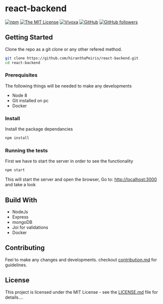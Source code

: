 # react-backend
[![npm](https://img.shields.io/npm/v/npm.svg?style=flat-square)](https://www.npmjs.org/package/npm)
[![The MIT License](https://img.shields.io/badge/license-MIT-orange.svg?style=flat-square)](http://opensource.org/licenses/MIT)
[![Vivoxa](https://img.shields.io/badge/CreatedBy-VivoxaLabs-brightgreen.svg)](https://github.com/VivoxaLabs)
[![GitHub](https://img.shields.io/github/forks/hiranthaPeiris/WeTalk.svg?style=flat-square)](https://github.com/hiranthaPeirs/react-backend/network)
[![GitHub followers](https://img.shields.io/github/followers/espadrine.svg?label=Follow&style=social)](https://github.com/hiranthaPeiris)


## Getting Started
Clone the repo as a git clone or any other refered method.
```bash
git clone https://github.com/hiranthaPeiris/react-backend.git
cd react-backend
```
### Prerequisites
The following things will be needed to make any developments 
* Node 8
* Git installed on pc
* Docker


### Install
Install the package dependancies 
```bash
npm install
```
### Running the tests
First we have to start the server in order to see the functionality
```bash 
npm start
```

This will start the server and open the browser,
Go to:  [http://localhost:3000](http://localhost:4000) and take a look

## Build With
* NodeJs
* Express
* mongoDB 
* Joi for validations
* Docker



## Contributing
Feel to make any changes and developments. checkout [contribution.md](https://github.com/hiranthaPeiris/react-backend/blob/master/CONTRIBUTING.md) for guidelines. 

## License
This project is licensed under the MIT License - see the [LICENSE.md](https://github.com/hiranthaPeiris/react-backend/blob/master/LICENSE) file for details....


